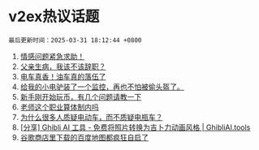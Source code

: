 # v2ex热议话题

`最后更新时间：2025-03-31 18:12:44 +0800`

1. [情感问题紧急求助！](https://www.v2ex.com/t/1122313)
1. [父亲生病，我该不该辞职？](https://www.v2ex.com/t/1122120)
1. [电车真香！油车真的落伍了](https://www.v2ex.com/t/1122214)
1. [给我的小电驴装了一个监控，再也不怕被偷头盔了。](https://www.v2ex.com/t/1122268)
1. [新手刚开始玩币，有几个问题请教一下](https://www.v2ex.com/t/1122172)
1. [老师这个职业算体制内吗](https://www.v2ex.com/t/1122204)
1. [为什么很多人质疑电动车，而不质疑电瓶车？](https://www.v2ex.com/t/1122262)
1. [[分享] Ghibli AI 工具 - 免费将照片转换为吉卜力动画风格 | GhibliAI.tools](https://www.v2ex.com/t/1122113)
1. [谷歌商店里下载的百度地图都疯狂自启了](https://www.v2ex.com/t/1122159)


